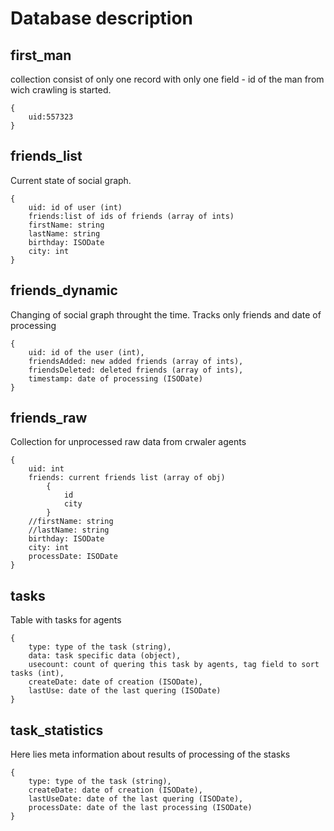 Database description
====================

first_man
---------
collection consist of only one record with only one field - id of the man from wich crawling is started.
```
{
    uid:557323
}
```

friends_list
------------
Current state of social graph.
```
{
    uid: id of user (int)
    friends:list of ids of friends (array of ints)
    firstName: string
    lastName: string
    birthday: ISODate
    city: int 
}
```

friends_dynamic
---------------
Changing of social graph throught the time.
Tracks only friends and date of processing
```
{
    uid: id of the user (int),
    friendsAdded: new added friends (array of ints),
    friendsDeleted: deleted friends (array of ints),
    timestamp: date of processing (ISODate)
}
```

friends_raw
-----------
Collection for unprocessed raw data from crwaler agents
```
{
    uid: int
    friends: current friends list (array of obj)
        {
            id
            city
        }
    //firstName: string
    //lastName: string
    birthday: ISODate
    city: int 
    processDate: ISODate
}
```

tasks
-----
Table with tasks for agents
```
{
    type: type of the task (string),
    data: task specific data (object),
    usecount: count of quering this task by agents, tag field to sort tasks (int),
    createDate: date of creation (ISODate),
    lastUse: date of the last quering (ISODate)
}
```

task_statistics
---------------
Here lies meta information about results of processing of the stasks
```
{
    type: type of the task (string),
    createDate: date of creation (ISODate),
    lastUseDate: date of the last quering (ISODate),
    processDate: date of the last processing (ISODate)
}
```